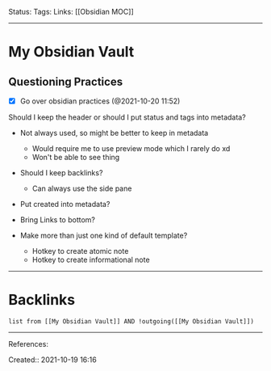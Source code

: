 Status: 
Tags: 
Links: [[Obsidian MOC]]
___
# My Obsidian Vault
## Questioning Practices
- [x] Go over obsidian practices (@2021-10-20 11:52)

Should I keep the header or should I put status and tags into metadata?
- Not always used, so might be better to keep in metadata
	- Would require me to use preview mode which I rarely do xd
	- Won't be able to see thing

- Should I keep backlinks?
	- Can always use the side pane
- Put created into metadata?
- Bring Links to bottom?
- Make more than just one kind of default template?
	- Hotkey to create atomic note
	- Hotkey to create informational note
___
# Backlinks
```dataview
list from [[My Obsidian Vault]] AND !outgoing([[My Obsidian Vault]])
```
___
References:

Created:: 2021-10-19 16:16